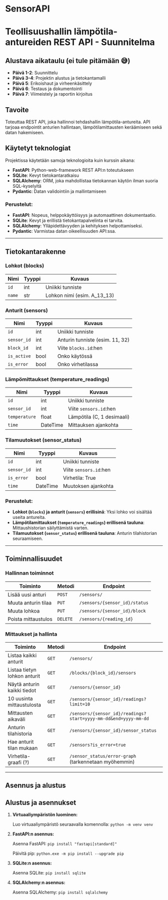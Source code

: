 # SensorAPI

# Teollisuushallin lämpötila-antureiden REST API - Suunnitelma

## Alustava aikataulu (ei tule pitämään 😅)
- **Päivä 1-2**: Suunnittelu
- **Päivä 3-4**: Projektin alustus ja tietokantamalli
- **Päivä 5**: Erikoishaut ja virheenkäsittely
- **Päivä 6**: Testaus ja dokumentointi
- **Päivä 7**: Viimeistely ja raportin kirjoitus

## Tavoite
Toteuttaa REST API, joka hallinnoi tehdashallin lämpötila-antureita. API tarjoaa endpointit anturien hallintaan, lämpötilamittausten keräämiseen sekä datan hakemiseen.

## Käytetyt teknologiat
Projektissa käytetään samoja teknologioita kuin kurssin aikana:

- **FastAPI**: Python-web-framework REST API:n toteutukseen
- **SQLite**: Kevyt tietokantaratkaisu
- **SQLAlchemy**: ORM, joka mahdollistaa tietokannan käytön ilman suoria SQL-kyselyitä
- **Pydantic**: Datan validointiin ja mallintamiseen

### Perustelut:
- **FastAPI**: Nopeus, helppokäyttöisyys ja automaattinen dokumentaatio.
- **SQLite**: Kevyt ja erillistä tietokantapalvelinta ei tarvita.
- **SQLAlchemy**: Ylläpidettävyyden ja kehityksen helpottamiseksi.
- **Pydantic**: Varmistaa datan oikeellisuuden API:ssa.

---

## Tietokantarakenne

### **Lohkot (blocks)**
| Nimi | Tyyppi | Kuvaus |
|------|--------|---------|
| `id` | int | Uniikki tunniste |
| `name` | str | Lohkon nimi (esim. A_13_13) |

### **Anturit (sensors)**
| Nimi | Tyyppi | Kuvaus |
|------|--------|---------|
| `id` | int | Uniikki tunniste |
| `sensor_id` | int | Anturin tunniste (esim. 11, 32) |
| `block_id` | int | Viite `blocks.id`:hen |
| `is_active` | bool | Onko käytössä |
| `is_error` | bool | Onko virhetilassa |

### **Lämpömittaukset (temperature_readings)**
| Nimi | Tyyppi | Kuvaus |
|------|--------|---------|
| `id` | int | Uniikki tunniste |
| `sensor_id` | int | Viite `sensors.id`:hen |
| `temperature` | float | Lämpötila (C, 1 desimaali) |
| `time` | DateTime | Mittauksen ajankohta |

### **Tilamuutokset (sensor_status)**
| Nimi | Tyyppi | Kuvaus |
|------|--------|---------|
| `id` | int | Uniikki tunniste |
| `sensor_id` | int | Viite `sensors.id`:hen |
| `is_error` | bool | Virhetila: True |
| `time` | DateTime | Muutoksen ajankohta |

### Perustelut:
- **Lohkot (`blocks`) ja anturit (`sensors`) erillisinä**: Yksi lohko voi sisältää useita antureita.
- **Lämpötilamittaukset (`temperature_readings`) erillisenä tauluna**: Mittaushistorian säilyttämistä varten.
- **Tilamuutokset (`sensor_status`) erillisenä tauluna**: Anturin tilahistorian seuraamiseen.

---

## Toiminnallisuudet

### **Hallinnan toiminnot**
| Toiminto | Metodi | Endpoint |
|----------|--------|----------|
| Lisää uusi anturi | `POST` | `/sensors/` |
| Muuta anturin tilaa | `PUT` | `/sensors/{sensor_id}/status` |
| Muuta lohkoa | `PUT` | `/sensors/{sensor_id}/block` |
| Poista mittaustulos | `DELETE` | `/sensors/{reading_id}` |

### **Mittaukset ja hallinta**
| Toiminto | Metodi | Endpoint |
|----------|--------|----------|
| Listaa kaikki anturit | `GET` | `/sensors/` |
| Listaa tietyn lohkon anturit | `GET` | `/blocks/{block_id}/sensors` |
| Näytä anturin kaikki tiedot | `GET` | `/sensors/{sensor_id}` |
| 10 uusinta mittaustulosta | `GET` | `/sensors/{sensor_id}/readings?limit=10` |
| Mittausten aikaväli | `GET` | `/sensors/{sensor_id}/readings?start=yyyy-mm-dd&end=yyyy-mm-dd` |
| Anturin tilahistoria | `GET` | `/sensors/{sensor_id}/sensor_status` |
| Hae anturit tilan mukaan | `GET` | `/sensors?is_error=true` |
| Virhetila-graafi (?) | `GET` | `/sensor_status/error-graph` (tarkennetaan myöhemmin) |

---

## Asennus ja alustus

## Alustus ja asennukset

1. **Virtuaaliympäristön luominen:**
   
   Luo virtuaaliympäristö seuraavalla komennolla:
   `python -m venv venv`

2. **FastAPI:n asennus:**
   
   Asenna FastAPI: 
   `pip install "fastapi[standard]"`
   
   Päivitä pip:
   `python.exe -m pip install --upgrade pip`

3. **SQLite:n asennus:**
   
   Asenna SQLite:
   `pip install sqlite`

4. **SQLAlchemy:n asennus:**
   
   Asenna SQLAlchemy:
   `pip install sqlalchemy`